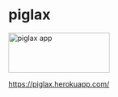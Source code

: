 # piglax

<img src="https://photos.app.goo.gl/Lc5Xwby5zHwtGEMH7" alt="piglax app" width="200"
         height="80">

https://piglax.herokuapp.com/

